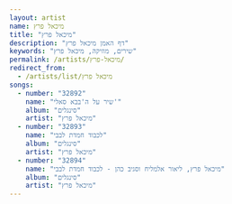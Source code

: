 ```yaml
---
layout: artist
name: מיכאל פרץ
title: "מיכאל פרץ"
description: "דף האמן מיכאל פרץ"
keywords: "שירים, מוזיקה, מיכאל פרץ"
permalink: /artists/מיכאל-פרץ/
redirect_from:
  - /artists/list/מיכאל פרץ
songs:
  - number: "32892"
    name: "שיר על ה'בבא סאלי'"
    album: "סינגלים"
    artist: "מיכאל פרץ"
  - number: "32893"
    name: "לכבוד חמדת לבבי"
    album: "סינגלים"
    artist: "מיכאל פרץ"
  - number: "32894"
    name: "מיכאל פרץ, ליאור אלמליח וסגיב כהן - לכבוד חמדת לבבי"
    album: "סינגלים"
    artist: "מיכאל פרץ"
---
```

